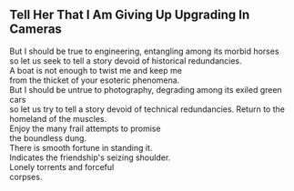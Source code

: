 Tell Her That I Am Giving Up Upgrading In Cameras
-------------------------------------------------
But I should be true to engineering, entangling among its morbid horses  
so let us seek to tell a story devoid of historical redundancies.  
A boat is not enough to twist me and keep me  
from the thicket of your esoteric phenomena.  
But I should be untrue to photography, degrading among its exiled green cars  
so let us try to tell a story devoid of technical redundancies. Return to the homeland of the muscles.  
Enjoy the many frail attempts to promise  
the boundless dung.  
There is smooth fortune in standing it.  
Indicates the friendship's seizing shoulder.  
Lonely torrents and forceful  
corpses.  
